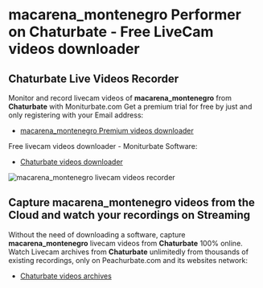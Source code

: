 # macarena_montenegro Performer on Chaturbate - Free LiveCam videos downloader

## Chaturbate Live Videos Recorder

Monitor and record livecam videos of **macarena_montenegro** from **Chaturbate** with Moniturbate.com
Get a premium trial for free by just and only registering with your Email address:
* [macarena_montenegro Premium videos downloader](https://moniturbate.com/request-demo-licence-key.html)

Free livecam videos downloader - Moniturbate Software:
* [Chaturbate videos downloader](https://moniturbate.com/moniturbate-download-software.html)

![macarena_montenegro livecam videos recorder](https://peachurnet.com/templates/moniturbate-software.png)


## Capture macarena_montenegro videos from the Cloud and watch your recordings on Streaming

Without the need of downloading a software, capture **macarena_montenegro** livecam videos from **Chaturbate** 100% online.
Watch Livecam archives from **Chaturbate** unlimitedly from thousands of existing recordings, only on Peachurbate.com and its websites network:
* [Chaturbate videos archives](https://peachurnet.com/)